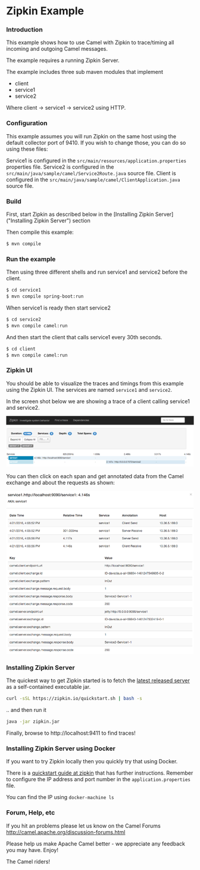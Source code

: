 # Zipkin Example

### Introduction

This example shows how to use Camel with Zipkin to trace/timing all incoming and outgoing Camel messages.

The example requires a running Zipkin Server.

The example includes three sub maven modules that implement

- client
- service1
- service2

Where client -> service1 -> service2 using HTTP.

### Configuration

This example assumes you will run Zipkin on the same host using the default collector port of 9410.  If you wish to change those, you can do so using these files:  

Service1 is configured in the `src/main/resources/application.properties` properties file.
Service2 is configured in the `src/main/java/sample/camel/Service2Route.java` source file.
Client is configured in the `src/main/java/sample/camel/ClientApplication.java` source file.

### Build

First, start Zipkin as described below in the [Installing Zipkin Server]("Installing Zipkin Server") section

Then compile this example:

```sh
$ mvn compile
```

### Run the example

Then using three different shells and run service1 and service2 before the client.

```sh
$ cd service1
$ mvn compile spring-boot:run
```

When service1 is ready then start service2

```sh
$ cd service2
$ mvn compile camel:run
```

And then start the client that calls service1 every 30th seconds.

```sh
$ cd client
$ mvn compile camel:run
```

### Zipkin UI

You should be able to visualize the traces and timings from this example using the Zipkin UI.
The services are named `service1` and `service2`.

In the screen shot below we are showing a trace of a client calling service1 and service2.

![Zipkin UI Trace Details](images/zipkin-web-console-1.png "Detail of a trace")

You can then click on each span and get annotated data from the Camel exchange and about the requests as shown:

![Zipkin UI Span Details](images/zipkin-web-console-2.png "Detail of the span")


### Installing Zipkin Server 

The quickest way to get Zipkin started is to fetch the [latest released server](https://search.maven.org/remote_content?g=io.zipkin&a=zipkin-server&v=LATEST&c=exec) as a self-contained executable jar.

```bash
curl -sSL https://zipkin.io/quickstart.sh | bash -s
```

.. and then run it

```bash
java -jar zipkin.jar
```

Finally, browse to http://localhost:9411 to find traces!

### Installing Zipkin Server using Docker

If you want to try Zipkin locally then you quickly try that using Docker.

There is a [quickstart guide at zipkin](https://zipkin.io/pages/quickstart.html) that has further instructions.
Remember to configure the IP address and port number in the `application.properties` file.

You can find the IP using `docker-machine ls`

### Forum, Help, etc

If you hit an problems please let us know on the Camel Forums
<http://camel.apache.org/discussion-forums.html>

Please help us make Apache Camel better - we appreciate any feedback you may
have. Enjoy!

The Camel riders!
